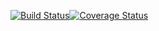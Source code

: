 
[![Build Status](https://travis-ci.org/cstudio7/Automart-app.svg?branch=develop)](https://travis-ci.org/cstudio7/Automart-app)[![Coverage Status](https://coveralls.io/repos/github/cstudio7/Automart-app/badge.svg?branch=develop)](https://coveralls.io/github/cstudio7/Automart-app?branch=develop)


